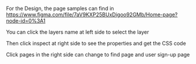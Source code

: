 For the Design, the page samples can find in
https://www.figma.com/file/7aV9KXP25BUxDigoo92GMb/Home-page?node-id=0%3A1

You can click the layers name at left side to select the layer

Then click inspect at right side to see the properties and get the CSS code

Click pages in the right side can change to find page and user sign-up page
